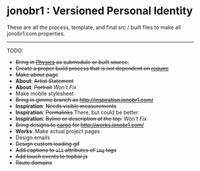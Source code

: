 jonobr1 : Versioned Personal Identity
=====================================

These are all the process, template, and final src / built files to make all jonobr1.com properties.

*****

TODO:

+ ~~Bring in [Physics](http://github.com/jonobr1/Physics) as submodule or built source.~~
+ ~~Create a proper build process that _is not_ dependent on [require](http://requirejs.org/)~~
+ ~~Make about page~~
+ __About__: ~~Artist Statement~~
+ __About__: ~~Portrait~~ _Won't Fix_
+ Make mobile stylesheet
+ ~~Bring in gimme branch as http://inspiration.jonobr1.com/~~
+ __Inspiration__: ~~Needs visible measurements~~
+ __Inspiration__: ~~Permalinks~~ There, but could be better.
+ __Inspiration__: ~~Byline or description at the top.~~ _Won't Fix_
+ ~~Bring designs to [cargo](http://cargocollective.com/) for http://works.jonobr1.com/~~
+ __Works__: Make actual project pages
+ Design emails
+ ~~Design custom loading gif~~
+ ~~Add captions to `alt` attributes of `img` tags~~
+ ~~Add touch events to topbar.js~~
+ ~~Route domains~~